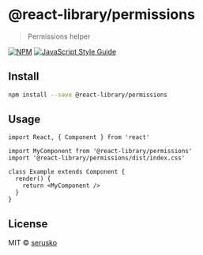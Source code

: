 # @react-library/permissions

> Permissions helper

[![NPM](https://img.shields.io/npm/v/@react-library/permissions.svg)](https://www.npmjs.com/package/@react-library/permissions) [![JavaScript Style Guide](https://img.shields.io/badge/code_style-standard-brightgreen.svg)](https://standardjs.com)

## Install

```bash
npm install --save @react-library/permissions
```

## Usage

```tsx
import React, { Component } from 'react'

import MyComponent from '@react-library/permissions'
import '@react-library/permissions/dist/index.css'

class Example extends Component {
  render() {
    return <MyComponent />
  }
}
```

## License

MIT © [serusko](https://github.com/serusko)
